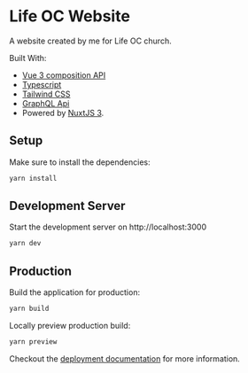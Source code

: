 # Life OC Website

A website created by me for Life OC church.

Built With:

- [Vue 3 composition API](https://vuejs.org/)
- [Typescript](https://www.typescriptlang.org/)
- [Tailwind CSS](https://tailwindcss.com/)
- [GraphQL Api](https://graphql.org/)
- Powered by [NuxtJS 3](https://v3.nuxtjs.org/).

## Setup

Make sure to install the dependencies:

```bash
yarn install
```

## Development Server

Start the development server on http://localhost:3000

```bash
yarn dev
```

## Production

Build the application for production:

```bash
yarn build
```

Locally preview production build:

```bash
yarn preview
```

Checkout the [deployment documentation](https://v3.nuxtjs.org/guide/deploy/presets) for more information.

